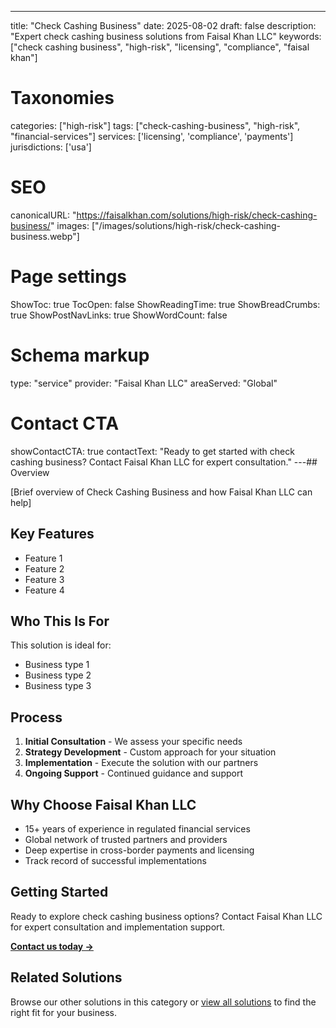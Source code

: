---
title: "Check Cashing Business"
date: 2025-08-02
draft: false
description: "Expert check cashing business solutions from Faisal Khan LLC"
keywords: ["check cashing business", "high-risk", "licensing", "compliance", "faisal khan"]

# Taxonomies
categories: ["high-risk"]
tags: ["check-cashing-business", "high-risk", "financial-services"]
services: ['licensing', 'compliance', 'payments']
jurisdictions: ['usa']

# SEO
canonicalURL: "https://faisalkhan.com/solutions/high-risk/check-cashing-business/"
images: ["/images/solutions/high-risk/check-cashing-business.webp"]

# Page settings
ShowToc: true
TocOpen: false
ShowReadingTime: true
ShowBreadCrumbs: true
ShowPostNavLinks: true
ShowWordCount: false

# Schema markup
type: "service"
provider: "Faisal Khan LLC"
areaServed: "Global"

# Contact CTA
showContactCTA: true
contactText: "Ready to get started with check cashing business? Contact Faisal Khan LLC for expert consultation."
---## Overview

[Brief overview of Check Cashing Business and how Faisal Khan LLC can help]

## Key Features

- Feature 1
- Feature 2  
- Feature 3
- Feature 4

## Who This Is For

This solution is ideal for:

- Business type 1
- Business type 2
- Business type 3

## Process

1. **Initial Consultation** - We assess your specific needs
2. **Strategy Development** - Custom approach for your situation  
3. **Implementation** - Execute the solution with our partners
4. **Ongoing Support** - Continued guidance and support

## Why Choose Faisal Khan LLC

- 15+ years of experience in regulated financial services
- Global network of trusted partners and providers
- Deep expertise in cross-border payments and licensing
- Track record of successful implementations

## Getting Started

Ready to explore check cashing business options? Contact Faisal Khan LLC for expert consultation and implementation support.

**[Contact us today →](mailto:contact@faisalkhan.com)**

## Related Solutions

Browse our other solutions in this category or [view all solutions](/solutions/) to find the right fit for your business.
